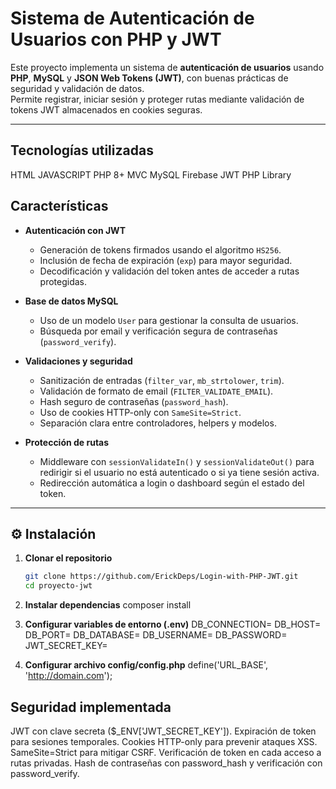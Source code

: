 # Sistema de Autenticación de Usuarios con PHP y JWT

Este proyecto implementa un sistema de **autenticación de usuarios** usando **PHP**, **MySQL** y **JSON Web Tokens (JWT)**, con buenas prácticas de seguridad y validación de datos.  
Permite registrar, iniciar sesión y proteger rutas mediante validación de tokens JWT almacenados en cookies seguras.

---

## Tecnologías utilizadas

HTML
JAVASCRIPT
PHP 8+ MVC
MySQL
Firebase JWT PHP Library

## Características

- **Autenticación con JWT**

  - Generación de tokens firmados usando el algoritmo `HS256`.
  - Inclusión de fecha de expiración (`exp`) para mayor seguridad.
  - Decodificación y validación del token antes de acceder a rutas protegidas.

- **Base de datos MySQL**

  - Uso de un modelo `User` para gestionar la consulta de usuarios.
  - Búsqueda por email y verificación segura de contraseñas (`password_verify`).

- **Validaciones y seguridad**

  - Sanitización de entradas (`filter_var`, `mb_strtolower`, `trim`).
  - Validación de formato de email (`FILTER_VALIDATE_EMAIL`).
  - Hash seguro de contraseñas (`password_hash`).
  - Uso de cookies HTTP-only con `SameSite=Strict`.
  - Separación clara entre controladores, helpers y modelos.

- **Protección de rutas**
  - Middleware con `sessionValidateIn()` y `sessionValidateOut()` para redirigir si el usuario no está autenticado o si ya tiene sesión activa.
  - Redirección automática a login o dashboard según el estado del token.

---

## ⚙️ Instalación

1. **Clonar el repositorio**

   ```bash
   git clone https://github.com/ErickDeps/Login-with-PHP-JWT.git
   cd proyecto-jwt

   ```

2. **Instalar dependencias**
   composer install

3. **Configurar variables de entorno (.env)**
   DB_CONNECTION=
   DB_HOST=
   DB_PORT=
   DB_DATABASE=
   DB_USERNAME=
   DB_PASSWORD=
   JWT_SECRET_KEY=

4. **Configurar archivo config/config.php**
   define('URL_BASE', 'http://domain.com');

## Seguridad implementada

JWT con clave secreta ($\_ENV['JWT_SECRET_KEY']).
Expiración de token para sesiones temporales.
Cookies HTTP-only para prevenir ataques XSS.
SameSite=Strict para mitigar CSRF.
Verificación de token en cada acceso a rutas privadas.
Hash de contraseñas con password_hash y verificación con password_verify.
